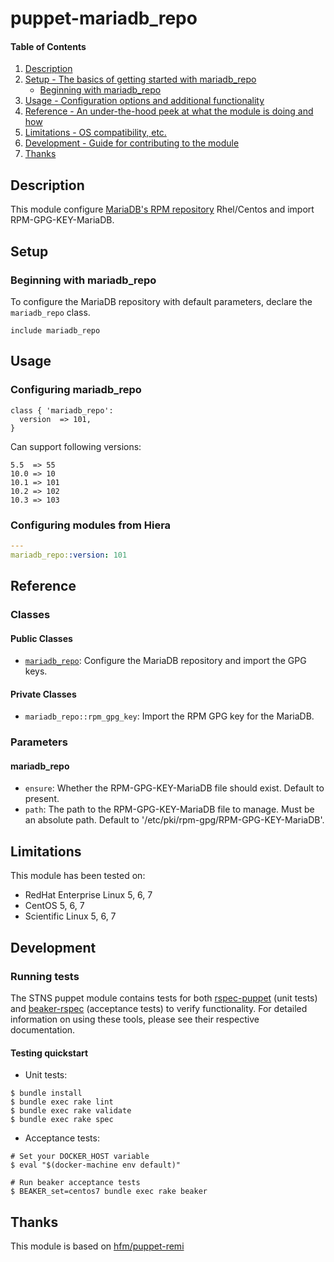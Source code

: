 # puppet-mariadb_repo

#### Table of Contents

1. [Description](#description)
1. [Setup - The basics of getting started with mariadb_repo](#setup)
    * [Beginning with mariadb_repo](#beginning-with-mariadb_repo)
1. [Usage - Configuration options and additional functionality](#usage)
1. [Reference - An under-the-hood peek at what the module is doing and how](#reference)
1. [Limitations - OS compatibility, etc.](#limitations)
1. [Development - Guide for contributing to the module](#development)
1. [Thanks](#thanks)

## Description

This module configure [MariaDB's RPM repository](http://downloads.mariadb.org/mariadb/repositories/) Rhel/Centos and import RPM-GPG-KEY-MariaDB.

## Setup

### Beginning with mariadb_repo

To configure the MariaDB repository with default parameters, declare the `mariadb_repo` class.

```puppet
include mariadb_repo
```

## Usage

### Configuring mariadb_repo

```puppet
class { 'mariadb_repo':
  version  => 101,
}
```

Can support following versions:

```
5.5  => 55
10.0 => 10
10.1 => 101
10.2 => 102
10.3 => 103
```

### Configuring modules from Hiera

```yaml
---
mariadb_repo::version: 101
```

## Reference

### Classes

#### Public Classes

- [`mariadb_repo`](#mariadb_repo):  Configure the MariaDB repository and import the GPG keys.

#### Private Classes

- `mariadb_repo::rpm_gpg_key`: Import the RPM GPG key for the MariaDB.

### Parameters

#### mariadb_repo

- `ensure`: Whether the RPM-GPG-KEY-MariaDB file should exist. Default to present.
- `path`: The path to the RPM-GPG-KEY-MariaDB file to manage. Must be an absolute path. Default to '/etc/pki/rpm-gpg/RPM-GPG-KEY-MariaDB'.

## Limitations

This module has been tested on:

- RedHat Enterprise Linux 5, 6, 7
- CentOS 5, 6, 7
- Scientific Linux 5, 6, 7

## Development

### Running tests

The STNS puppet module contains tests for both [rspec-puppet](http://rspec-puppet.com/) (unit tests) and [beaker-rspec](https://github.com/puppetlabs/beaker-rspec) (acceptance tests) to verify functionality. For detailed information on using these tools, please see their respective documentation.

#### Testing quickstart

- Unit tests:

```console
$ bundle install
$ bundle exec rake lint
$ bundle exec rake validate
$ bundle exec rake spec
```

- Acceptance tests:

```console
# Set your DOCKER_HOST variable
$ eval "$(docker-machine env default)"

# Run beaker acceptance tests
$ BEAKER_set=centos7 bundle exec rake beaker
```

## Thanks

This module is based on [hfm/puppet-remi](https://github.com/hfm/puppet-remi)
